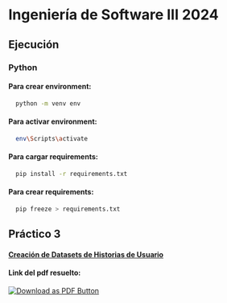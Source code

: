 # Ingeniería de Software III 2024

## Ejecución

### Python

#### Para **crear environment**:

```bash
  python -m venv env
```

#### Para **activar environment**:

```bash
  env\Scripts\activate
```

#### Para **cargar requirements**:

```bash
  pip install -r requirements.txt
```

#### Para **crear requirements**:

```bash
  pip freeze > requirements.txt
```

## Práctico 3

#### [Creación de Datasets de Historias de Usuario](https://github.com/Leonardo-de-los-rios/ingenieria-de-software-III/blob/main/Pr%C3%A1ctico%203/dataset.py)

#### Link del pdf resuelto:

[![Download as PDF Button](https://camo.githubusercontent.com/4b7e2df20c344127c85b210653959ea7cd2ddb1c1862f27c715cd460703e76d3/68747470733a2f2f696d672e736869656c64732e696f2f62616467652f446f776e6c6f616425323061732532305044462d4546333933393f7374796c653d666c6174266c6f676f3d61646f62656163726f626174726561646572266c6f676f436f6c6f723d776869746526636f6c6f723d626c61636b266c6162656c436f6c6f723d656331633234)](https://drive.google.com/file/d/1MfXDnnSGM57UF5mPsctu7PLanF88EGv2/view?usp=sharing)
